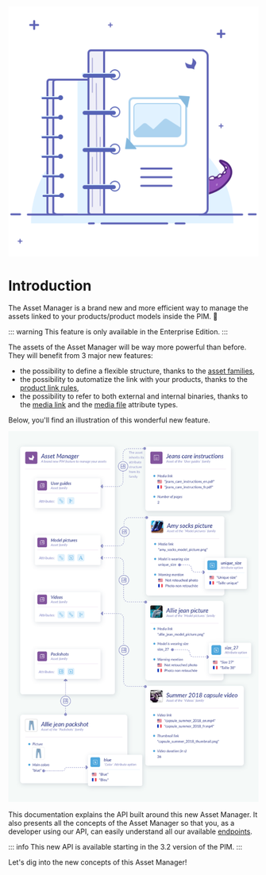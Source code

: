 ![Asset family illustration](../../img/illustrations/illus--Assetfamily.svg)

# Introduction
The Asset Manager is a brand new and more efficient way to manage the assets linked to your products/product models inside the PIM. :rocket:

::: warning
This feature is only available in the Enterprise Edition.
:::

The assets of the Asset Manager will be way more powerful than before. They will benefit from 3 major new features:
- the possibility to define a flexible structure, thanks to the [asset families](#the-asset-family),
- the possibility to automatize the link with your products, thanks to the [product link rules](#focus-on-the-product-link-rule),
- the possibility to refer to both external and internal binaries, thanks to the [media link](#the-media-link-attribute) and the [media file](#the-media-file-attribute) attribute types.

Below, you'll find an illustration of this wonderful new feature.

![Asset manager schema](../../img/illustrations/asset-manager.svg)

This documentation explains the API built around this new Asset Manager. It also presents all the concepts of the Asset Manager so that you, as a developer using our API, can easily understand all our available [endpoints](#reference).

::: info
This new API is available starting in the 3.2 version of the PIM.
:::

Let's dig into the new concepts of this Asset Manager!
